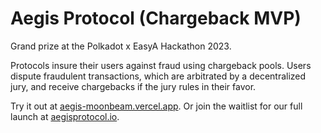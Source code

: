 # Aegis Protocol (Chargeback MVP)
Grand prize at the Polkadot x EasyA Hackathon 2023.

Protocols insure their users against fraud using chargeback pools. Users dispute fraudulent transactions, which are arbitrated by a decentralized jury, and receive chargebacks if the jury rules in their favor. 

Try it out at [aegis-moonbeam.vercel.app](https://aegis-moonbeam.vercel.app). Or join the waitlist for our full launch at [aegisprotocol.io](https://aegisprotocol.io).
